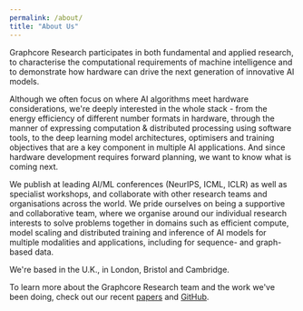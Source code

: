 ```yaml
---
permalink: /about/
title: "About Us"
---
```


Graphcore Research participates in both fundamental and applied research, to characterise the computational requirements of machine intelligence and to demonstrate how hardware can drive the next generation of innovative AI models.

Although we often focus on where AI algorithms meet hardware considerations, we're deeply interested in the whole stack - from the energy efficiency of different number formats in hardware, through the manner of expressing computation & distributed processing using software tools, to the deep learning model architectures, optimisers and training objectives that are a key component in multiple AI applications. And since hardware development requires forward planning, we want to know what is coming next.

We publish at leading AI/ML conferences (NeurIPS, ICML, ICLR) as well as specialist workshops, and collaborate with other research teams and organisations across the world. We pride ourselves on being a supportive and collaborative team, where we organise around our individual research interests to solve problems together in domains such as efficient compute, model scaling and distributed training and inference of AI models for multiple modalities and applications, including for sequence- and graph-based data.

We're based in the U.K., in London, Bristol and Cambridge.

To learn more about the Graphcore Research team and the work we've been doing, check out our recent
<a href="/publications" rel="nofollow noopener noreferrer me" itemprop="sameAs" target="_blank" style="white-space: nowrap"><i class="fas fa-fw fa-book" aria-hidden="true"></i><span class="label">papers</span></a>
and
<a href="https://github.com/graphcore-research" rel="nofollow noopener noreferrer me" itemprop="sameAs" target="_blank" style="white-space: nowrap"><i class="fab fa-fw fa-github" aria-hidden="true"></i><span class="label">GitHub</span></a>.
